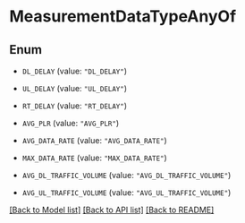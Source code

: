# MeasurementDataTypeAnyOf

## Enum


* `DL_DELAY` (value: `"DL_DELAY"`)

* `UL_DELAY` (value: `"UL_DELAY"`)

* `RT_DELAY` (value: `"RT_DELAY"`)

* `AVG_PLR` (value: `"AVG_PLR"`)

* `AVG_DATA_RATE` (value: `"AVG_DATA_RATE"`)

* `MAX_DATA_RATE` (value: `"MAX_DATA_RATE"`)

* `AVG_DL_TRAFFIC_VOLUME` (value: `"AVG_DL_TRAFFIC_VOLUME"`)

* `AVG_UL_TRAFFIC_VOLUME` (value: `"AVG_UL_TRAFFIC_VOLUME"`)


[[Back to Model list]](../README.md#documentation-for-models) [[Back to API list]](../README.md#documentation-for-api-endpoints) [[Back to README]](../README.md)


